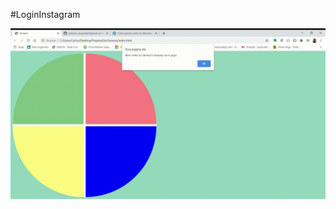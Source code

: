 #LoginInstagram



![Login](https://github.com/CarlosAlexFO/Genesis_Javascript/blob/master/Genesis.gif)
